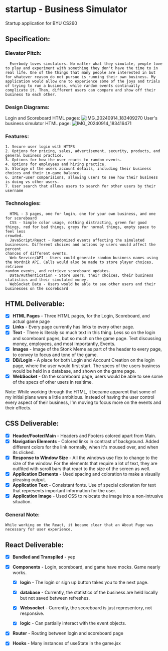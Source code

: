 # startup - Business Simulator
Startup application for BYU CS260

## Specification:

### Elevator Pitch:
      Everbody loves simulators. No matter what they simulate, people love to play and experiment with something they don't have the time to in 
    real life. One of the things that many people are interested in but for whatever reason do not pursue is running their own business. My 
    application would allow one to experience some of the joys and trials of trying to run a business, while random events continually 
    complicate it. Then, different users can compare and show off their business to each other.

### Design Diagrams:
Login and Scoreboard HTML pages:
![IMG_20240914_183409270](https://github.com/user-attachments/assets/029cef02-2aff-4cf3-b549-6ec51f6a3621)
User's business simulator HTML page:
![IMG_20240914_183416471](https://github.com/user-attachments/assets/ccab4cbc-0b25-4261-bdaf-05cd6f13afe8)


### Features:
    1. Secure user login with HTTPS
    2. Options for pricing, sales, advertisement, security, products, and general business practice.
    3. Options for how the user reacts to random events.
    4. Options for employees and hiring practice.
    5. Storage of the users account details, including their business choices and their in-game balance.
    6. Inter-user comparisions, allowing users to see how their business is doing vs other users.
    7. User search that allows users to search for other users by their username

### Technologies:
      HTML - 3 pages, one for login, one for your own business, and one for scoreboard
      CSS - Simple color usage, nothing distracting, green for good things, red for bad things, greys for normal things, empty space to feel less 
    crowded.
      JavaScript/React - Randomized events affecting the simulated businesses. Different choices and actions by users would affect the percent 
    chances of different events.
      Web Service/API - Users could generate random business names using the Wordnik API. Calls would also be made to store player choices, retrieve 
    random events, and retrieve scoreboard updates.
      Data/Authentication - Store users, their choices, their business statistics and their simulated money.
      WebSocket Data - Users would be able to see other users and their businesses on the scoreboard

## HTML Deliverable:
- [x] **HTML Pages** - Three HTML pages, for the Login, Scoreboard, and actual game page
- [x] **Links** - Every page currently has links to every other page.
- [x] **Text** - There is literaly so much text in this thing. Less so on the login and scoreboard pages, but so 
much on the game page. Text discussing money, employees, and most importantly, Events.
- [x] **Images** - Image of the Stonk Meme as part of the header to every page, to convey to focus and tone of the 
game.
- [x] **DB/Login** - A place for both Login and Account Creation on the login page, where the user would first start. 
The specs of the users business would be held in a database, and shown on the game page.
- [x] **WebSocket** - On the scoreboard page, users would be able to see some of the specs of other users in realtime.

Note: While working through the HTML, it became apparent that some of my initial plans were a little ambitious. 
Instead of having the user control every aspect of their business, I'm moving to focus more on the events and their 
effects.


## CSS Deliverable:
- [x] **Header/Footer/Main** - Headers and Footers colored apart from Main.
- [x] **Navigation Elements** - Colored links in contrast of background. Added different colors for the link 
normally, when it's moused over, and when its clicked.
- [x] **Response to Window Size** - All the windows use flex to change to the size of the window. For the elements 
that require a lot of text, they are outfited with scroll bars that react to the size of the screen as well.
- [x] **Application Elements** - Used spacing and coloration to make a visually pleasing output.
- [x] **Application Text** - Consistant fonts. Use of special coloration for text that represents important 
information for the user.
- [x] **Application Image** - Used CSS to relocate the image into a non-intrusive situation.

### General Note:
	While working on the React, it became clear that an About Page was necessary for user experience.

## React Deliverable:
- [x] **Bundled and Transpiled** - yep
- [x] **Components** - Login, scoreboard, and game have mocks. Game nearly works.

  -[x] **login** - The login or sign up button takes you to the next page.

  -[x] **database** - Currently, the statistics of the business are held locally but not saved between refreshes.

  -[x] **Websocket** - Currently, the scoreboard is just representory, not responsive.

  -[x] **logic** - Can partially interact with the event objects.
- [x] **Router** - Routing between login and scoreboard page
- [x] **Hooks** - Many instances of useState in the game.jsx
